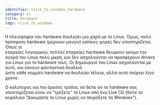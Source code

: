 ```yaml
---
identifier: stick_to_windows_hardware
category: el
title: Hardware
tags: stick_to_windows
---
```


Η πλειοψηφία του hardware δουλεύει μια χαρά με το Linux. Όμως, πολύ πρόσφατο 
hardware (μερικών μηνών) κάποιες φορές δεν υποστηρίζεται. Όπως οι  
εταιρείες λογισμικού, πολλές εταιρείες hardware θεωρούν ακόμα την αγορά του Linux 
πολύ μικρή, και δεν ασχολούνται να προσφέρουν drivers για Linux για το 
hardware τους. Οι δημιουργοί του Linux ασχολούνται με αυτό, και κάνουν φανταστική δουλειά  
ώστε κάθε κομμάτι hardware να δουλεύει τέλεια, αλλά αυτό παίρνει λίγο χρόνο.

Ο καλύτερος και πιο άμεσος τρόπος να δείτε αν το 
hardware σας υποστηρίζεται είναι να "τρέξετε" το Linux από ένα Live CD (δείτε το 
κεφάλαιο "Δοκιμάστε το Linux χωρίς να πειράξετε τα Windows").

